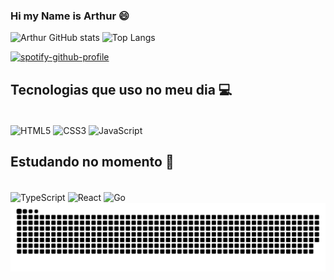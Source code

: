 
### Hi my Name is Arthur 😄

![Arthur GitHub stats](https://github-readme-stats.vercel.app/api?username=Tutuixa&show_icons=true&theme=vue-dark)
![Top Langs](https://github-readme-stats.vercel.app/api/top-langs/?username=Tutuixa&layout=compact&theme=vue-dark)

[![spotify-github-profile](https://spotify-github-profile.kittinanx.com/api/view?uid=31bx6bjb5qwb62lygtyy5z7lknsa&cover_image=true&theme=novatorem&show_offline=false&background_color=121212&interchange=true&bar_color=53b14f&bar_color_cover=false)](https://spotify-github-profile.kittinanx.com/api/view?uid=31bx6bjb5qwb62lygtyy5z7lknsa&redirect=true)

## Tecnologias que uso no meu dia 💻

<div style="display: inline_block"><br/>
<img align="center" alt="HTML5" src="https://img.shields.io/badge/HTML5-E34F26?style=for-the-badge&logo=html5&logoColor=white">
<img align="center" alt="CSS3" src="https://img.shields.io/badge/CSS3-1572B6?style=for-the-badge&logo=css3&logoColor=white">
<img align="center" alt="JavaScript" src="https://img.shields.io/badge/JavaScript-F7DF1E?style=for-the-badge&logo=javascript&logoColor=black">
</div>

## Estudando no momento 📖

<div style="display: inline_block"><br/>
<img align="center" alt="TypeScript" src="https://img.shields.io/badge/TypeScript-007ACC?style=for-the-badge&logo=typescript&logoColor=white">
<img align="center" alt="React" src="https://img.shields.io/badge/React-20232A?style=for-the-badge&logo=react&logoColor=61DAFB">
<img align="center" alt="Go" src="https://img.shields.io/badge/Go-00ADD8?style=for-the-badge&logo=go&logoColor=white">

</div>

<picture align="center">
  <source media="(prefers-color-scheme: dark)" srcset="https://raw.githubusercontent.com/Tutuixa/Tutuixa/output/github-contribution-grid-snake-dark.svg">
  <source media="(prefers-color-scheme: light)" srcset="https://raw.githubusercontent.com/Tutuixa/Tutuixa/output/github-contribution-grid-snake-dark.svg">
  <img align="center" alt="github contribution grid snake animation" src="https://raw.githubusercontent.com/mari4souza/mari4souza/output/github-contribution-grid-snake.svg">
</picture>
